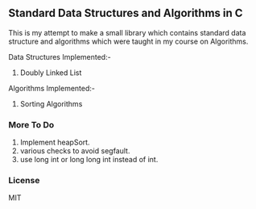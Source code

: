 ## Standard Data Structures and Algorithms in C 

This is my attempt to make a small library which contains standard data structure and algorithms which
were taught in my course on Algorithms.

Data Structures Implemented:-

1. Doubly Linked List

Algorithms Implemented:-

1. Sorting Algorithms

### More To Do

1. Implement heapSort.
2. various checks to avoid segfault.
3. use long int or long long int instead of int.

### License

MIT
